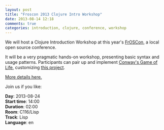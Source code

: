 ```yaml
---
layout: post
title: "Froscon 2013 Clojure Intro Workshop"
date: 2013-08-14 12:18
comments: true
categories: introduction, clojure, conference, workshop
---
```


We will host a Clojure Introduction Workshop at this year's
[FrOSCon](http://www.froscon.de/startseite/), a local open source conference.

It will be a very pragmatic hands-on workshop, presenting basic
syntax and usage patterns.
Participants can pair up and implement
[Conway's Game of Life](http://en.wikipedia.org/wiki/Conway's_Game_of_Life),
customizing [this project](https://github.com/SimpleValue/clojure-intro-workshop).

[More details here.](http://programm.froscon.org/2013/events/1251.html)

Join us if you like:

**Day**: 2013-08-24<br>
**Start time**: 14:00 <br>
**Duration**: 02:00<br>
**Room**: C116/Lisp<br>
**Track**: Lisp<br>
**Language**: en<br>
